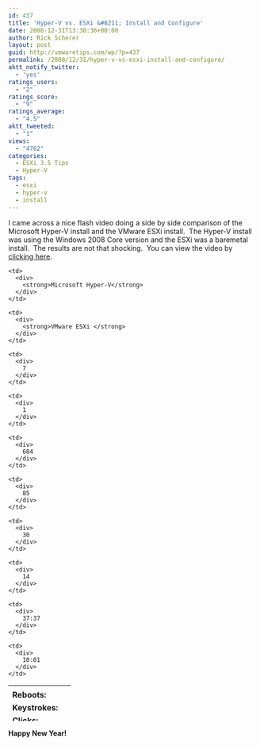 ```yaml
---
id: 437
title: 'Hyper-V vs. ESXi &#8211; Install and Configure'
date: 2008-12-31T13:30:36+00:00
author: Rick Scherer
layout: post
guid: http://vmwaretips.com/wp/?p=437
permalink: /2008/12/31/hyper-v-vs-esxi-install-and-configure/
aktt_notify_twitter:
  - 'yes'
ratings_users:
  - "2"
ratings_score:
  - "9"
ratings_average:
  - "4.5"
aktt_tweeted:
  - "1"
views:
  - "4762"
categories:
  - ESXi 3.5 Tips
  - Hyper-V
tags:
  - esxi
  - hyper-v
  - install
---
```

I came across a nice flash video doing a side by side comparison of the Microsoft Hyper-V install and the VMware ESXi install.  The Hyper-V install was using the Windows 2008 Core version and the ESXi was a baremetal install.  The results are not that shocking.  You can view the video by <a href="http://www.vmware.com/technology/whyvmware/resources/esxi-hyper-v-installation.html" target="_blank">clicking here</a>.

<table style="text-align: center; height: 72px;" border="0" cellspacing="0" cellpadding="0" width="448">
  <tr>
    <td>
    </td>
    
    <td>
      <div>
        <strong>Microsoft Hyper-V</strong>
      </div>
    </td>
    
    <td>
      <div>
        <strong>VMware ESXi </strong>
      </div>
    </td>
  </tr>
  
  <tr>
    <td style="text-align: left;">
      <strong>Reboots:</strong>
    </td>
    
    <td>
      <div>
        7
      </div>
    </td>
    
    <td>
      <div>
        1
      </div>
    </td>
  </tr>
  
  <tr>
    <td style="text-align: left;">
      <strong>Keystrokes:</strong>
    </td>
    
    <td>
      <div>
        684
      </div>
    </td>
    
    <td>
      <div>
        85
      </div>
    </td>
  </tr>
  
  <tr>
    <td style="text-align: left;">
      <strong>Clicks:</strong>
    </td>
    
    <td>
      <div>
        30
      </div>
    </td>
    
    <td>
      <div>
        14
      </div>
    </td>
  </tr>
  
  <tr>
    <td style="text-align: left;">
      <strong>Elapsed Time: </strong>
    </td>
    
    <td>
      <div>
        37:37
      </div>
    </td>
    
    <td>
      <div>
        10:01
      </div>
    </td>
  </tr>
</table>

  

  
**Happy New Year!**